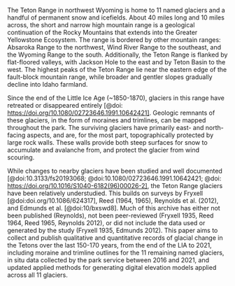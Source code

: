 The Teton Range in northwest Wyoming is home to 11 named glaciers and a handful of permanent snow and icefields. 
About 40 miles long and 10 miles across, the short and narrow high mountain range is a geological continuation of the Rocky Mountains that extends into the Greater Yellowstone Ecosystem. 
The range is bordered by other mountain ranges: Absaroka Range to the northwest, Wind River Range to the southeast, and the Wyoming Range to the south. 
Additionally, the Teton Range is flanked by flat-floored valleys, with Jackson Hole to the east and by Teton Basin to the west. 
The highest peaks of the Teton Range lie near the eastern edge of the fault-block mountain range, while broader and gentler slopes gradually decline into Idaho farmland.

Since the end of the Little Ice Age (~1850-1870), glaciers in this range have retreated or disappeared entirely [@doi: https://doi.org/10.1080/02723646.1991.10642421]. 
Geologic remnants of these glaciers, in the form of moraines and trimlines, can be mapped throughout the park. 
The surviving glaciers have primarily east- and north-facing aspects, and are, for the most part, topographically protected by large rock walls. 
These walls provide both steep surfaces for snow to accumulate and avalanche from, and protect the glacier from wind scouring. 

While changes to nearby glaciers have been studied and well documented [@doi:10.3133/fs20193068; @doi:10.1080/02723646.1991.10642421; @doi: https://doi.org/10.1016/S1040-6182(96)00026-2], the Teton Range glaciers have been relatively understudied. 
This builds on surveys by Fryxell [@doi:doi.org/10.1086/624317], Reed (1964, 1965), Reynolds et al. (2012), and Edmunds et al. [@doi:10/bxswd8]. Much of this archive has either not been published (Reynolds), not been peer-reviewed (Fryxell 1935, Reed 1964, Reed 1965, Reynolds 2012), or did not include the data used or generated by the study (Fryxell 1935, Edmunds 2012). 
This paper aims to collect and publish qualitative and quantitative records of glacial change in the Tetons over the last 150-170 years, from the end of the LIA to 2021, including moraine and trimline outlines for the 11 remaining named glaciers, in situ data collected by the park service between 2016 and 2021, and updated applied methods for generating digital elevation models applied across all 11 glaciers.
